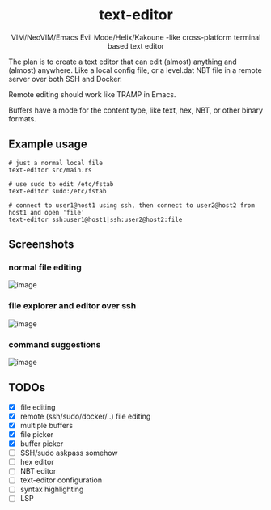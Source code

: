<div align="center">

# text-editor

VIM/NeoVIM/Emacs Evil Mode/Helix/Kakoune -like cross-platform terminal based text editor

</div>

The plan is to create a text editor that can edit (almost) anything and (almost) anywhere.
Like a local config file, or a level.dat NBT file in a remote server over both SSH and Docker.

Remote editing should work like TRAMP in Emacs.

Buffers have a mode for the content type, like text, hex, NBT, or other binary formats.

## Example usage

```
# just a normal local file
text-editor src/main.rs

# use sudo to edit /etc/fstab
text-editor sudo:/etc/fstab

# connect to user1@host1 using ssh, then connect to user2@host2 from host1 and open 'file'
text-editor ssh:user1@host1|ssh:user2@host2:file
```

## Screenshots

### normal file editing
![image](https://github.com/user-attachments/assets/76125b4c-1795-4a58-a3bd-ea58ffbc4408)

### file explorer and editor over ssh
![image](https://github.com/user-attachments/assets/15d27e2b-8e1b-4caf-877f-b7e16dafac07)

### command suggestions
![image](https://github.com/user-attachments/assets/cfeab306-0eee-4856-8741-55b1f02c6fbd)

## TODOs

 - [x] file editing
 - [x] remote (ssh/sudo/docker/..) file editing
 - [x] multiple buffers
 - [x] file picker
 - [x] buffer picker
 - [ ] SSH/sudo askpass somehow
 - [ ] hex editor
 - [ ] NBT editor
 - [ ] text-editor configuration
 - [ ] syntax highlighting
 - [ ] LSP
